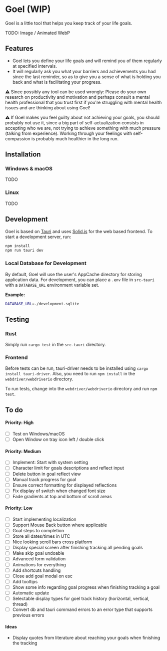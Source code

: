 # Goel (WIP)

Goel is a little tool that helps you keep track of your life goals.

TODO: Image / Animated WebP

## Features

- Goel lets you define your life goals and will remind you of them regularly at specified intervals.
- It will regularly ask you what your barriers and achievements you had since the last reminder, so as to give you a sense of what is holding you back and what is facilitating your progress.

⚠️ Since possibly any tool can be used wrongly: Please do your own research on productivity and motivation and perhaps consult a mental health professional that you trust first if you're struggling with mental health issues and are thinking about using Goel!

⚠️ If Goel makes you feel guilty about not achieving your goals, you should probably not use it, since a big part of self-actualization consists in accepting who we are, not trying to achieve something with much pressure (talking from experience). Working through your feelings with self-compassion is probably much healthier in the long run.

## Installation

### Windows & macOS

TODO

### Linux

TODO

## Development

Goel is based on [Tauri](https://tauri.app) and uses [Solid.js](https://www.solidjs.com) for the web based frontend. To start a development server, run:

```bash
npm install
npm run tauri dev
```

### Local Database for Development

By default, Goel will use the user's AppCache directory for storing application data. For development, you can place a `.env` file in `src-tauri` with a `DATABASE_URL` environment variable set.

**Example:**

```bash
DATABASE_URL=./development.sqlite
```

## Testing

### Rust

Simply run `cargo test` in the `src-tauri` directory.

### Frontend

Before tests can be run, tauri-driver needs to be installed using `cargo install tauri-driver`. Also, you need to run `npm install` in the `webdriver/webdriverio` directory.

To run tests, change into the `webdriver/webdriverio` directory and run `npm test`.

## To do

#### Priority: High

- [ ] Test on Windows/macOS
- [ ] Open Window on tray icon left / double click

#### Priority: Medium

- [ ] Implement: Start with system setting
- [ ] Character limit for goals descriptions and reflect input
- [ ] Delete button in goal reflect view
- [ ] Manual track progress for goal
- [ ] Ensure correct formatting for displayed reflections
- [ ] Fix display of switch when changed font size
- [ ] Fade gradients at top and bottom of scroll areas

#### Priority: Low

- [ ] Start implementing localization
- [ ] Support Mouse Back button where applicable
- [ ] Goal steps to completion
- [ ] Store all dates/times in UTC
- [ ] Nice looking scroll bars cross platform
- [ ] Display special screen after finishing tracking all pending goals
- [ ] Make skip goal undoable
- [ ] Advanced form validation
- [ ] Animations for everything
- [ ] Add shortcuts handling
- [ ] Close add goal modal on esc
- [ ] Add tooltips
- [ ] Show some info regarding goal progress when finishing tracking a goal
- [ ] Automatic update
- [ ] Selectable display types for goel track history (horizontal, vertical, thread)
- [ ] Convert db and tauri command errors to an error type that supports previous errors

#### Ideas

- Display quotes from literature about reaching your goals when finishing the tracking
